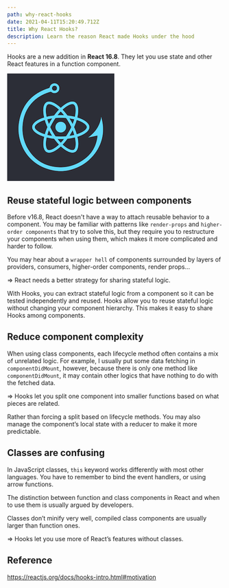 ```yaml
---
path: why-react-hooks
date: 2021-04-11T15:20:49.712Z
title: Why React Hooks?
description: Learn the reason React made Hooks under the hood
---
```

Hooks are a new addition in **React 16.8**. They let you use state and other React features in a function component.

![](../assets/hooks.png)

## Reuse stateful logic between components

Before v16.8, React doesn't have a way to attach reusable behavior to a component.
You may be familiar with patterns like `render-props` and `higher-order components` that try to solve this, but they require you to restructure your components when using them, which makes it more complicated and harder to follow.

You may hear about a `wrapper hell` of components surrounded by layers of providers, consumers, higher-order components, render props… 

\=> React needs a better strategy for sharing stateful logic.

With Hooks, you can extract stateful logic from a component so it can be tested independently and reused. Hooks allow you to reuse stateful logic without changing your component hierarchy. This makes it easy to share Hooks among components.

## Reduce component complexity

When using class components, each lifecycle method often contains a mix of unrelated logic. For example, I usually put some data fetching in `componentDidMount`, however, because there is only one method like `componentDidMount`, it may contain other logics that have nothing to do with the fetched data.

\=> Hooks let you split one component into smaller functions based on what pieces are related.

Rather than forcing a split based on lifecycle methods. You may also manage the component’s local state with a reducer to make it more predictable.

## Classes are confusing

In JavaScript classes, `this` keyword works differently with most other languages. You have to remember to bind the event handlers, or using arrow functions.


The distinction between function and class components in React and when to use them is usually argued by developers.


Classes don’t minify very well, compiled class components are usually larger than function ones.


\=> Hooks let you use more of React’s features without classes.

## Reference

https://reactjs.org/docs/hooks-intro.html#motivation